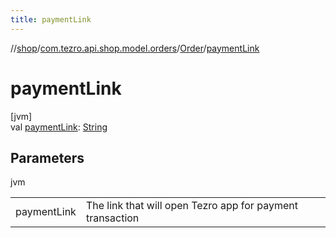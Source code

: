 ```yaml
---
title: paymentLink
---
```

//[shop](../../../index.html)/[com.tezro.api.shop.model.orders](../index.html)/[Order](index.html)/[paymentLink](payment-link.html)



# paymentLink



[jvm]\
val [paymentLink](payment-link.html): [String](https://kotlinlang.org/api/latest/jvm/stdlib/kotlin/-string/index.html)



## Parameters


jvm

| | |
|---|---|
| paymentLink | The link that will open Tezro app for payment transaction |




